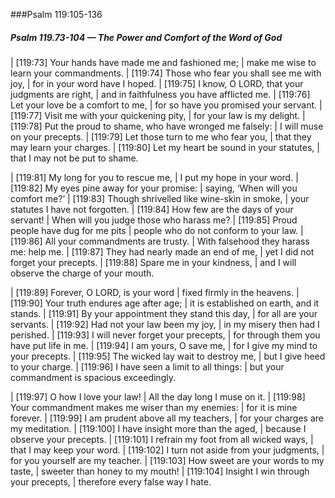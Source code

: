 ###Psalm 119:105-136

##### Psalm 119.73-104 — The Power and Comfort of the Word of God #####

|   [119:73] Your hands have made me and fashioned me;
|    make me wise to learn your commandments.
|   [119:74] Those who fear you shall see me with joy,
|    for in your word have I hoped.
|   [119:75] I know, O LORD, that your judgments are right,
|    and in faithfulness you have afflicted me.
|   [119:76] Let your love be a comfort to me,
|    for so have you promised your servant.
|   [119:77] Visit me with your quickening pity,
|    for your law is my delight.
|   [119:78] Put the proud to shame, who have wronged me falsely:
|    I will muse on your precepts.
|   [119:79] Let those turn to me who fear you,
|    that they may learn your charges.
|   [119:80] Let my heart be sound in your statutes,
|    that I may not be put to shame.

|   [119:81] My long for you to rescue me,
|    I put my hope in your word.
|   [119:82] My eyes pine away for your promise:
|    saying, ‘When will you comfort me?’
|   [119:83] Though shrivelled like wine-skin in smoke,
|    your statutes I have not forgotten.
|   [119:84] How few are the days of your servant!
|    When will you judge those who harass me?
|   [119:85] Proud people have dug for me pits
|    people who do not conform to your law.
|   [119:86] All your commandments are trusty.
|    With falsehood they harass me: help me.
|   [119:87] They had nearly made an end of me,
|    yet I did not forget your precepts.
|   [119:88] Spare me in your kindness,
|    and I will observe the charge of your mouth.

|   [119:89] Forever, O LORD, is your word
|    fixed firmly in the heavens.
|   [119:90] Your truth endures age after age;
|    it is established on earth, and it stands.
|   [119:91] By your appointment they stand this day,
|    for all are your servants.
|   [119:92] Had not your law been my joy,
|    in my misery then had I perished.
|   [119:93] I will never forget your precepts,
|    for through them you have put life in me.
|   [119:94] I am yours, O save me,
|    for I give my mind to your precepts.
|   [119:95] The wicked lay wait to destroy me,
|    but I give heed to your charge.
|   [119:96] I have seen a limit to all things:
|    but your commandment is spacious exceedingly.

|   [119:97] O how I love your law!
|    All the day long I muse on it.
|   [119:98] Your commandment makes me wiser than my enemies:
|    for it is mine forever.
|   [119:99] I am prudent above all my teachers,
|    for your charges are my meditation.
|   [119:100] I have insight more than the aged,
|    because I observe your precepts.
|   [119:101] I refrain my foot from all wicked ways,
|    that I may keep your word.
|   [119:102] I turn not aside from your judgments,
|    for you yourself are my teacher.
|   [119:103] How sweet are your words to my taste,
|    sweeter than honey to my mouth!
|   [119:104] Insight I win through your precepts,
|    therefore every false way I hate.

